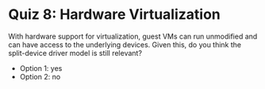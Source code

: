 # Quiz 8: Hardware Virtualization

With hardware support for virtualization, guest VMs can run unmodified and can have access to the underlying devices. Given this, do you think the split-device driver model is still relevant?

- Option 1: yes
- Option 2: no
